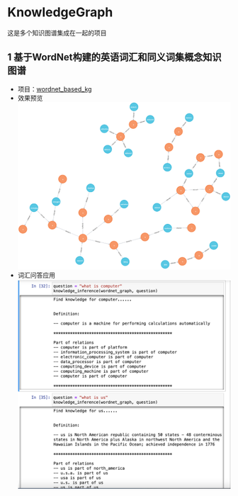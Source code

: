 # KnowledgeGraph
这是多个知识图谱集成在一起的项目

## 1 基于WordNet构建的英语词汇和同义词集概念知识图谱
+ 项目：[wordnet_based_kg](./wordnet_based_kg)
+ 效果预览
![](./wordnet_based_kg/graph.png)
+ 词汇问答应用
![](./wordnet_based_kg/qa_app.png)
